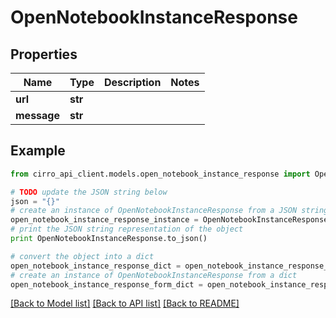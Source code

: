 # OpenNotebookInstanceResponse


## Properties

Name | Type | Description | Notes
------------ | ------------- | ------------- | -------------
**url** | **str** |  | 
**message** | **str** |  | 

## Example

```python
from cirro_api_client.models.open_notebook_instance_response import OpenNotebookInstanceResponse

# TODO update the JSON string below
json = "{}"
# create an instance of OpenNotebookInstanceResponse from a JSON string
open_notebook_instance_response_instance = OpenNotebookInstanceResponse.from_json(json)
# print the JSON string representation of the object
print OpenNotebookInstanceResponse.to_json()

# convert the object into a dict
open_notebook_instance_response_dict = open_notebook_instance_response_instance.to_dict()
# create an instance of OpenNotebookInstanceResponse from a dict
open_notebook_instance_response_form_dict = open_notebook_instance_response.from_dict(open_notebook_instance_response_dict)
```
[[Back to Model list]](../README.md#documentation-for-models) [[Back to API list]](../README.md#documentation-for-api-endpoints) [[Back to README]](../README.md)


